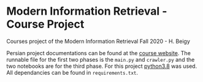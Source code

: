 # Modern Information Retrieval - Course Project
Courses project of the Modern Information Retrieval Fall 2020 - H. Beigy

Persian project documentations can be found at the [course website](http://ce.sharif.edu/courses/99-00/1/ce324-1/index.php). The runnable file for the first two phases is the `main.py` and `crawler.py` and the two notebooks are for the third phase.
For this project [python3.8](https://www.python.org/downloads/release/python-380/) was used. All dependancies can be found in `requirements.txt`.
